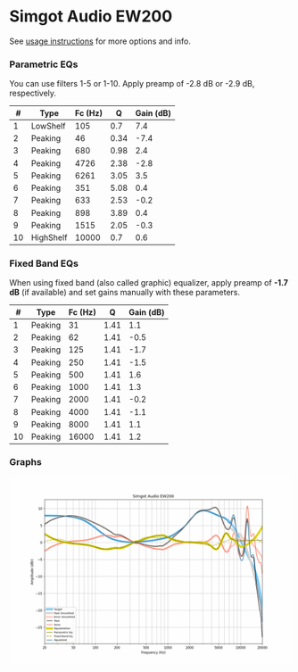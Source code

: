 # Simgot Audio EW200
See [usage instructions](https://github.com/jaakkopasanen/AutoEq#usage) for more options and info.

### Parametric EQs
You can use filters 1-5 or 1-10. Apply preamp of -2.8 dB or -2.9 dB, respectively.

|   # | Type      |   Fc (Hz) |    Q |   Gain (dB) |
|-----|-----------|-----------|------|-------------|
|   1 | LowShelf  |       105 | 0.7  |         7.4 |
|   2 | Peaking   |        46 | 0.34 |        -7.4 |
|   3 | Peaking   |       680 | 0.98 |         2.4 |
|   4 | Peaking   |      4726 | 2.38 |        -2.8 |
|   5 | Peaking   |      6261 | 3.05 |         3.5 |
|   6 | Peaking   |       351 | 5.08 |         0.4 |
|   7 | Peaking   |       633 | 2.53 |        -0.2 |
|   8 | Peaking   |       898 | 3.89 |         0.4 |
|   9 | Peaking   |      1515 | 2.05 |        -0.3 |
|  10 | HighShelf |     10000 | 0.7  |         0.6 |

### Fixed Band EQs
When using fixed band (also called graphic) equalizer, apply preamp of **-1.7 dB** (if available) and set gains manually with these parameters.

|   # | Type    |   Fc (Hz) |    Q |   Gain (dB) |
|-----|---------|-----------|------|-------------|
|   1 | Peaking |        31 | 1.41 |         1.1 |
|   2 | Peaking |        62 | 1.41 |        -0.5 |
|   3 | Peaking |       125 | 1.41 |        -1.7 |
|   4 | Peaking |       250 | 1.41 |        -1.5 |
|   5 | Peaking |       500 | 1.41 |         1.6 |
|   6 | Peaking |      1000 | 1.41 |         1.3 |
|   7 | Peaking |      2000 | 1.41 |        -0.2 |
|   8 | Peaking |      4000 | 1.41 |        -1.1 |
|   9 | Peaking |      8000 | 1.41 |         1.1 |
|  10 | Peaking |     16000 | 1.41 |         1.2 |

### Graphs
![](./Simgot%20Audio%20EW200.png)
